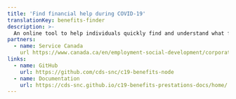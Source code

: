 ```yaml
---
title: 'Find financial help during COVID-19'
translationKey: benefits-finder
description: >-
  An online tool to help individuals quickly find and understand what financial help is available to them during the COVID-19 pandemic.
partners:
  - name: Service Canada
    url https://www.canada.ca/en/employment-social-development/corporate/portfolio/service-canada.html
links:
  - name: GitHub
    url: https://github.com/cds-snc/c19-benefits-node
  - name: Documentation
    url: https://cds-snc.github.io/c19-benefits-prestations-docs/home/
---
```

